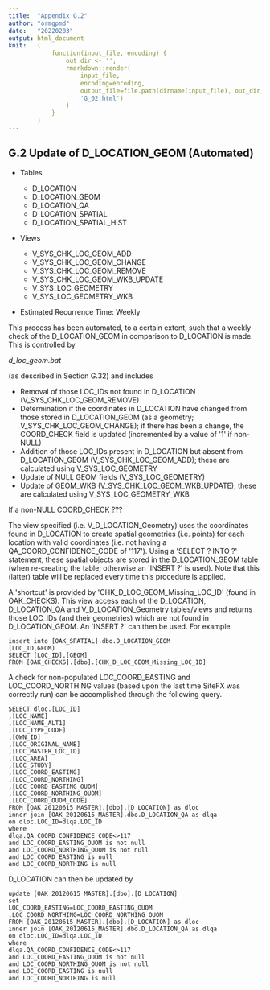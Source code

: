 ```yaml
---
title:  "Appendix G.2"
author: "ormgpmd"
date:   "20220203"
output: html_document
knit:   (
            function(input_file, encoding) {
                out_dir <- '';
                rmarkdown::render(
                    input_file,
                    encoding=encoding,
                    output_file=file.path(dirname(input_file), out_dir,
                    'G_02.html')
                )
            }
        )
---
```


## G.2 Update of D_LOCATION_GEOM (Automated)

* Tables
    + D_LOCATION
    + D_LOCATION_GEOM
    + D_LOCATION_QA
    + D_LOCATION_SPATIAL
    + D_LOCATION_SPATIAL_HIST

* Views
    + V_SYS_CHK_LOC_GEOM_ADD
    + V_SYS_CHK_LOC_GEOM_CHANGE
    + V_SYS_CHK_LOC_GEOM_REMOVE
    + V_SYS_CHK_LOC_GEOM_WKB_UPDATE
    + V_SYS_LOC_GEOMETRY
    + V_SYS_LOC_GEOMETRY_WKB

* Estimated Recurrence Time: Weekly

This process has been automated, to a certain extent, such that a weekly check of the D_LOCATION_GEOM in comparison to D_LOCATION is made.  This is controlled by 

*d_loc_geom.bat*

(as described in Section G.32) and includes

* Removal of those LOC_IDs not found in D_LOCATION (V_SYS_CHK_LOC_GEOM_REMOVE)
* Determination if the coordinates in D_LOCATION have changed from those stored in D_LOCATION_GEOM (as a geometry; V_SYS_CHK_LOC_GEOM_CHANGE); if there has been a change, the COORD_CHECK field is updated (incremented by a value of '1' if non-NULL)
* Addition of those LOC_IDs present in D_LOCATION but absent from D_LOCATION_GEOM (V_SYS_CHK_LOC_GEOM_ADD); these are calculated using V_SYS_LOC_GEOMETRY
* Update of NULL GEOM fields (V_SYS_LOC_GEOMETRY)
* Update of GEOM_WKB (V_SYS_CHK_LOC_GEOM_WKB_UPDATE); these are calculated using V_SYS_LOC_GEOMETRY_WKB

If a non-NULL COORD_CHECK ???

The view specified (i.e. V_D_LOCATION_Geometry) uses the coordinates found in D_LOCATION to create spatial geometries (i.e. points) for each location with valid coordinates (i.e. not having a QA_COORD_CONFIDENCE_CODE of '117').  Using a 'SELECT ? INTO ?' statement, these spatial objects are stored in the D_LOCATION_GEOM table (when re-creating the table; otherwise an 'INSERT ?' is used).  Note that this (latter) table will be replaced every time this procedure is applied.

A 'shortcut' is provided by 'CHK_D_LOC_GEOM_Missing_LOC_ID' (found in OAK_CHECKS).  This view access each of the D_LOCATION, D_LOCATION_QA and V_D_LOCATION_Geometry tables/views and returns those LOC_IDs (and their geometries) which are not found in D_LOCATION_GEOM.  An 'INSERT ?' can then be used.  For example

    insert into [OAK_SPATIAL].dbo.D_LOCATION_GEOM
    (LOC_ID,GEOM)
    SELECT [LOC_ID],[GEOM]
    FROM [OAK_CHECKS].[dbo].[CHK_D_LOC_GEOM_Missing_LOC_ID]

A check for non-populated LOC_COORD_EASTING and LOC_COORD_NORTHING values (based upon the last time SiteFX was correctly run) can be accomplished through the following query.

    SELECT dloc.[LOC_ID]
    ,[LOC_NAME]
    ,[LOC_NAME_ALT1]
    ,[LOC_TYPE_CODE]
    ,[OWN_ID]
    ,[LOC_ORIGINAL_NAME]
    ,[LOC_MASTER_LOC_ID]
    ,[LOC_AREA]
    ,[LOC_STUDY]
    ,[LOC_COORD_EASTING]
    ,[LOC_COORD_NORTHING]
    ,[LOC_COORD_EASTING_OUOM]
    ,[LOC_COORD_NORTHING_OUOM]
    ,[LOC_COORD_OUOM_CODE]
    FROM [OAK_20120615_MASTER].[dbo].[D_LOCATION] as dloc
    inner join [OAK_20120615_MASTER].dbo.D_LOCATION_QA as dlqa
    on dloc.LOC_ID=dlqa.LOC_ID
    where
    dlqa.QA_COORD_CONFIDENCE_CODE<>117
    and LOC_COORD_EASTING_OUOM is not null 
    and LOC_COORD_NORTHING_OUOM is not null
    and LOC_COORD_EASTING is null 
    and LOC_COORD_NORTHING is null

D_LOCATION can then be updated by

    update [OAK_20120615_MASTER].[dbo].[D_LOCATION]
    set
    LOC_COORD_EASTING=LOC_COORD_EASTING_OUOM
    ,LOC_COORD_NORTHING=LOC_COORD_NORTHING_OUOM
    FROM [OAK_20120615_MASTER].[dbo].[D_LOCATION] as dloc
    inner join [OAK_20120615_MASTER].dbo.D_LOCATION_QA as dlqa
    on dloc.LOC_ID=dlqa.LOC_ID
    where
    dlqa.QA_COORD_CONFIDENCE_CODE<>117
    and LOC_COORD_EASTING_OUOM is not null 
    and LOC_COORD_NORTHING_OUOM is not null
    and LOC_COORD_EASTING is null 
    and LOC_COORD_NORTHING is null

